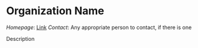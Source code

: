 # Organization Name

*Homepage*: [Link](website)
*Contact*: Any appropriate person to contact, if there is one

Description

